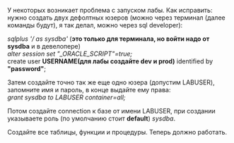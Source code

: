 У некоторых возникает проблема с запуском лабы. Как исправить:
нужно создать двух дефолтных юзеров (можно через терминал (далее команды будут), я так делал, можно через sql developer):

*sqlplus '/ as sysdba'* (**это только для терминала, но войти надо от sysdba** и в девелопере) <br />
*alter session set "_ORACLE_SCRIPT"=true;* <br />
create user **USERNAME(для лабы создайте __dev__ и __prod__)** identified by **"password"**;  <br />

Затем создайте точно так же еще одно юзера (допустим LABUSER), запомните имя и пароль, в конце выдайте ему права:<br />
*grant sysdba to LABUSER container=all;*<br />

Потом создайте connection к базе от имени LABUSER, при создании указываете роль (по умолчанию стоит **default**) *sysdba*. <br />

Создайте все таблицы, функции и процедуры.
Теперь должно работать.